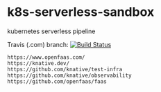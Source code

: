 # k8s-serverless-sandbox
kubernetes serverless  pipeline

Travis (.com) branch:
[![Build Status](https://travis-ci.com/githubfoam/k8s-serverless-sandbox.svg?branch=master)](https://travis-ci.com/githubfoam/k8s-serverless-sandbox)  


~~~~
https://www.openfaas.com/
https://knative.dev/
https://github.com/knative/test-infra
https://github.com/knative/observability
https://github.com/openfaas/faas
~~~~
